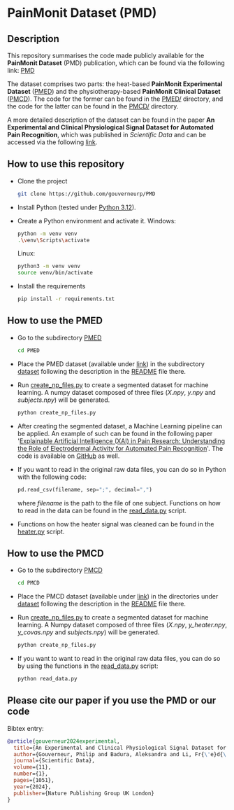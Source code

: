 # PainMonit Dataset (PMD)

## Description
This repository summarises the code made publicly available for the **PainMonit Dataset** (PMD) publication, which can be found via the following link: [PMD][PMD_link]

The dataset comprises two parts: the heat-based **PainMonit Experimental Dataset** ([PMED][PMED_link]) and the physiotherapy-based **PainMonit Clinical Dataset** ([PMCD][PMCD_link]). The code for the former can be found in the [PMED/](PMED/) directory, and the code for the latter can be found in the [PMCD/](PMCD/) directory.

A more detailed description of the dataset can be found in the paper **An Experimental and Clinical Physiological Signal Dataset for Automated Pain Recognition**, which was published in *Scientific Data* and can be accessed via the following [link][paper_link].

## How to use this repository
- Clone the project
    ```bash 
    git clone https://github.com/gouverneurp/PMD
    ```

- Install Python (tested under [Python 3.12](https://www.python.org/downloads/release/python-3120/)).

- Create a Python environment and activate it. 
    Windows:
    ```bash
    python -m venv venv
    .\venv\Scripts\activate
    ```
    Linux:
    ```bash
    python3 -m venv venv
    source venv/bin/activate
    ```

- Install the requirements
    ```bash 
    pip install -r requirements.txt
    ```

## How to use the PMED
- Go to the subdirectory [PMED](PMED/)
    ```bash 
    cd PMED
    ```

- Place the PMED dataset (available under [link][PMED_link]) in the subdirectory [dataset](PMED/dataset/) following the description in the [README](PMED/dataset/README.md) file there.

- Run [create_np_files.py](PMED/create_np_files.py) to create a segmented dataset for machine learning. A numpy dataset composed of three files (_X.npy_, _y.npy_ and _subjects.npy_) will be generated.
    ```bash
    python create_np_files.py
    ```

- After creating the segmented dataset, a Machine Learning pipeline can be applied. An example of such can be found in the following paper '[Explainable Artificial Intelligence (XAI) in Pain Research: Understanding the Role of Electrodermal Activity for Automated Pain Recognition](https://www.mdpi.com/1424-8220/23/4/1959)'. The code is available on [GitHub](https://github.com/gouverneurp/XAIinPainResearch) as well.

- If you want to read in the original raw data files, you can do so in Python with the following code:
    ```python 
    pd.read_csv(filename, sep=";", decimal=",")
    ```
    where _filename_ is the path to the file of one subject.
    Functions on how to read in the data can be found in the [read_data.py](PMED/read_data.py) script.

- Functions on how the heater signal was cleaned can be found in the [heater.py](PMED/heater.py) script.

## How to use the PMCD
- Go to the subdirectory [PMCD](PMCD/)
    ```bash 
    cd PMCD
    ```
- Place the PMCD dataset (available under [link][PMCD_link]) in the directories under [dataset](PMCD/dataset/) following the description in the [README](PMCD/dataset/README.md) file there.

- Run [create_np_files.py](PMCD/create_np_files.py) to create a segmented dataset for machine learning. A Numpy dataset composed of three files (_X.npy_, _y\_heater.npy_, _y\_covas.npy_ and _subjects.npy_) will be generated.
    ```bash
    python create_np_files.py
    ```

- If you want to want to read in the original raw data files, you can do so by using the functions in the [read_data.py](PMCD/read_data.py) script:
    ```python 
    python read_data.py
    ```

## Please cite our paper if you use the PMD or our code
Bibtex entry:
```bibtex
@article{gouverneur2024experimental,
  title={An Experimental and Clinical Physiological Signal Dataset for Automated Pain Recognition},
  author={Gouverneur, Philip and Badura, Aleksandra and Li, Fr{\'e}d{\'e}ric and Bie{\'n}kowska, Maria and Luebke, Luisa and Adamczyk, Wac{\l}aw M and Szikszay, Tibor M and My{\'s}liwiec, Andrzej and Luedtke, Kerstin and Grzegorzek, Marcin and others},
  journal={Scientific Data},
  volume={11},
  number={1},
  pages={1051},
  year={2024},
  publisher={Nature Publishing Group UK London}
}
```

[PMD_link]: https://doi.org/10.6084/m9.figshare.26965159
[PMED_link]: https://github.com/gouverneurp/PMD/tree/main?tab=readme-ov-file#how-to-use-the-pmed
[PMCD_link]: https://github.com/gouverneurp/PMD/tree/main?tab=readme-ov-file#how-to-use-the-pmcd
[paper_link]: https://rdcu.be/enIRG

